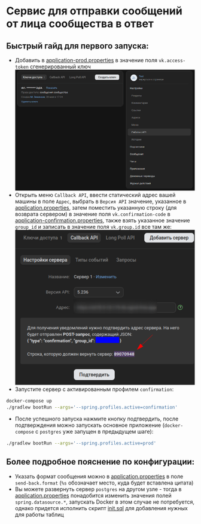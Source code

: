 # Сервис для отправки сообщений от лица сообщества в ответ
## Быстрый гайд для первого запуска:
- Добавить в [application-prod.properties](src/main/resources/application-prod.properties) в значение поля `vk.access-token` сгенерированный ключ  
![Добавление нового ключа в vk](readme-media/vk-key-add.png)
- Открыть меню `Callback API`, ввести статический адрес вашей машины в поле `Адрес`, выбрать в `Версия API` значение, указанное в [application.properties](src/main/resources/application.properties), затем поместить указанную строку (для возврата сервером) в значение поля `vk.confirmation-code` в [application-confirmation.properties](src/main/resources/application-confirmation.properties), также взять указанное значение `group_id` и записать в значение поля `vk.group.id` все там же:  
![Конфигурация Callback API](readme-media/vk-callback-api-configure.png)
- Запустите сервер с активированным профилем `confirmation`:
```bash
docker-compose up
./gradlew bootRun --args='--spring.profiles.active=confirmation'
```
- После успешного запуска нажмите кнопку подтвердить, после подтверждения можно запускать основное приложение (`docker-compose` с `postgres` уже запущен в предыдущем шаге):
```bash
./gradlew bootRun --args='--spring.profiles.active=prod'
```
## Более подробное пояснение по конфигурации:
- Указать формат сообщения можно в [application.properties](src/main/resources/application.properties) в поле `send-back.format` (`%s` обозначает место, куда будет вставлена цитата)
- Вы можете развернуть сервер `postgres` на другом узле - тогда в [application.properties](src/main/resources/application.properties) понадобится изменить значения полей `spring.datasource.*`, запускать Docker в этом случае не потребуется, однако придется исполнить скрипт [init.sql](docker-scripts/postgres/init.sql) для добавления нужных для работы таблиц
